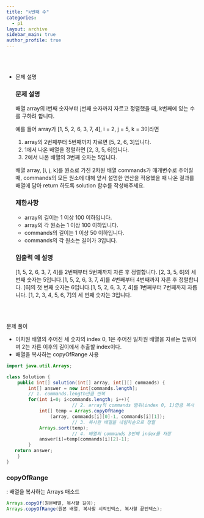 ```yaml
---
title: "k번째 수"
categories:
  - p1
layout: archive
sidebar_main: true
author_profile: true
---
```




<br>

<br>

- 문제 설명

  ### **문제 설명**

  배열 array의 i번째 숫자부터 j번째 숫자까지 자르고 정렬했을 때, k번째에 있는 수를 구하려 합니다.

  예를 들어 array가 [1, 5, 2, 6, 3, 7, 4], i = 2, j = 5, k = 3이라면

  1. array의 2번째부터 5번째까지 자르면 [5, 2, 6, 3]입니다.
  2. 1에서 나온 배열을 정렬하면 [2, 3, 5, 6]입니다.
  3. 2에서 나온 배열의 3번째 숫자는 5입니다.

  배열 array, [i, j, k]를 원소로 가진 2차원 배열 commands가 매개변수로 주어질 때, commands의 모든 원소에 대해 앞서 설명한 연산을 적용했을 때 나온 결과를 배열에 담아 return 하도록 solution 함수를 작성해주세요.

  ### 제한사항

  - array의 길이는 1 이상 100 이하입니다.
  - array의 각 원소는 1 이상 100 이하입니다.
  - commands의 길이는 1 이상 50 이하입니다.
  - commands의 각 원소는 길이가 3입니다.

  ### 입출력 예 설명

  [1, 5, 2, 6, 3, 7, 4]를 2번째부터 5번째까지 자른 후 정렬합니다. [2, 3, 5, 6]의 세 번째 숫자는 5입니다.[1, 5, 2, 6, 3, 7, 4]를 4번째부터 4번째까지 자른 후 정렬합니다. [6]의 첫 번째 숫자는 6입니다.[1, 5, 2, 6, 3, 7, 4]를 1번째부터 7번째까지 자릅니다. [1, 2, 3, 4, 5, 6, 7]의 세 번째 숫자는 3입니다.

  <br>

  <br>

문제 풀이

- 이차원 배열의 주어진 세 숫자의 index 0, 1은 주어진 일차원 배열을 자르는 범위이며 2는 자른 이후의 길이에서 추출할 index이다.
- 배열을 복사하는 copyOfRange 사용

```java
import java.util.Arrays;

class Solution {
    public int[] solution(int[] array, int[][] commands) {
        int[] answer = new int[commands.length];
        // 1. commands.length만큼 반복
        for(int i=0; i<commands.length; i++){
						// 2. array의 commands 범위(index 0, 1)만큼 복사
            int[] temp = Arrays.copyOfRange
                (array, commands[i][0]-1, commands[i][1]);
						// 3. 복사한 배열을 내림차순으로 정렬
            Arrays.sort(temp);
						// 4. 배열의 commands 3번째 index를 저장
            answer[i]=temp[commands[i][2]-1];
        }
   return answer;
    } 
}
```

### copyOfRange

: 배열을 복사하는 Arrays 매소드

```java
Arrays.copyOf(원본배열, 복사할 길이);
Arrays.copyOfRange(원본 배열, 복사할 시작인덱스, 복사할 끝인덱스);
```